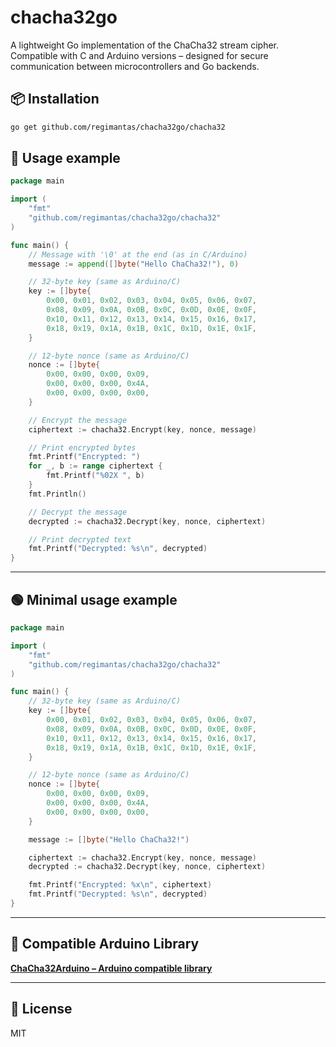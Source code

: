# chacha32go

A lightweight Go implementation of the ChaCha32 stream cipher.  
Compatible with C and Arduino versions – designed for secure communication between microcontrollers and Go backends.

## 📦 Installation

```bash
go get github.com/regimantas/chacha32go/chacha32
```

## 🔐 Usage example

```go
package main

import (
    "fmt"
    "github.com/regimantas/chacha32go/chacha32"
)

func main() {
    // Message with '\0' at the end (as in C/Arduino)
    message := append([]byte("Hello ChaCha32!"), 0)

    // 32-byte key (same as Arduino/C)
    key := []byte{
        0x00, 0x01, 0x02, 0x03, 0x04, 0x05, 0x06, 0x07,
        0x08, 0x09, 0x0A, 0x0B, 0x0C, 0x0D, 0x0E, 0x0F,
        0x10, 0x11, 0x12, 0x13, 0x14, 0x15, 0x16, 0x17,
        0x18, 0x19, 0x1A, 0x1B, 0x1C, 0x1D, 0x1E, 0x1F,
    }

    // 12-byte nonce (same as Arduino/C)
    nonce := []byte{
        0x00, 0x00, 0x00, 0x09,
        0x00, 0x00, 0x00, 0x4A,
        0x00, 0x00, 0x00, 0x00,
    }

    // Encrypt the message
    ciphertext := chacha32.Encrypt(key, nonce, message)

    // Print encrypted bytes
    fmt.Printf("Encrypted: ")
    for _, b := range ciphertext {
        fmt.Printf("%02X ", b)
    }
    fmt.Println()

    // Decrypt the message
    decrypted := chacha32.Decrypt(key, nonce, ciphertext)

    // Print decrypted text
    fmt.Printf("Decrypted: %s\n", decrypted)
}
```

---

## 🟢 Minimal usage example

```go
package main

import (
    "fmt"
    "github.com/regimantas/chacha32go/chacha32"
)

func main() {
    // 32-byte key (same as Arduino/C)
    key := []byte{
        0x00, 0x01, 0x02, 0x03, 0x04, 0x05, 0x06, 0x07,
        0x08, 0x09, 0x0A, 0x0B, 0x0C, 0x0D, 0x0E, 0x0F,
        0x10, 0x11, 0x12, 0x13, 0x14, 0x15, 0x16, 0x17,
        0x18, 0x19, 0x1A, 0x1B, 0x1C, 0x1D, 0x1E, 0x1F,
    }

    // 12-byte nonce (same as Arduino/C)
    nonce := []byte{
        0x00, 0x00, 0x00, 0x09,
        0x00, 0x00, 0x00, 0x4A,
        0x00, 0x00, 0x00, 0x00,
    }

    message := []byte("Hello ChaCha32!")

    ciphertext := chacha32.Encrypt(key, nonce, message)
    decrypted := chacha32.Decrypt(key, nonce, ciphertext)

    fmt.Printf("Encrypted: %x\n", ciphertext)
    fmt.Printf("Decrypted: %s\n", decrypted)
}
```

---

## 🔗 Compatible Arduino Library

**[ChaCha32Arduino – Arduino compatible library](https://github.com/regimantas/ChaCha32Arduino/)**

---


## 📄 License

MIT
